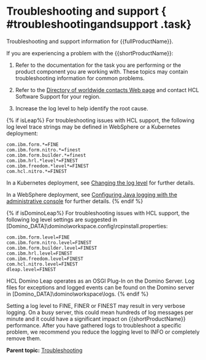 # Troubleshooting and support { #troubleshootingandsupport .task}

Troubleshooting and support information for {{fullProductName}}.

If you are experiencing a problem with the {{shortProductName}}:

1.  Refer to the documentation for the task you are performing or the product component you are working with. These topics may contain troubleshooting information for common problems.

2.  Refer to the [Directory of worldwide contacts Web page](http://www.ibm.com/planetwide/) and contact HCL Software Support for your region.

3. Increase the log level to help identify the root cause.

{% if isLeap%}
For troubleshooting issues with HCL support, the following log level trace strings may be defined in WebSphere or a Kubernetes deployment:

```
com.ibm.form.*=FINE
com.ibm.form.nitro.*=finest
com.ibm.form.builder.*=finest
com.ibm.hrl.*level*=FINEST
com.ibm.freedom.*level*=FINEST
com.hcl.nitro.*=FINEST 
```
In a Kubernetes deployment, see [Changing the log level](helm_changing_log_level.md) for further details.

In a WebSphere deployment, see [Configuring Java logging with the administrative console](https://www.ibm.com/docs/en/was/9.0.5?topic=troubleshooting-configuring-java-logging-administrative-console) for further details.
{% endif %}

{% if isDominoLeap%}
For troubleshooting issues with HCL support, the following log level settings are suggested in [Domino_DATA]\domino\workspace\.config\rcpinstall.properties:

```
com.ibm.form.level=FINE
com.ibm.form.nitro.level=FINEST
com.ibm.form.builder.level=FINEST
com.ibm.hrl.level=FINEST
com.ibm.freedom.level=FINEST
com.hcl.nitro.level=FINEST 
dleap.level=FINEST
```

HCL Domino Leap operates as an OSGI Plug-In on the Domino Server. Log files for exceptions and logged events can be found on the Domino server in [Domino_DATA]\domino\workspace\logs.
{% endif %}

Setting a log level to FINE, FINER or FINEST may result in very verbose logging. On a busy server, this could mean hundreds of log messages per minute and it could have a significant impact on {{shortProductName}} performance. After you have gathered logs to troubleshoot a specific problem, we recommend you reduce the logging level to INFO or completely remove them.

**Parent topic:** [Troubleshooting](tr_troubleshooting_toc.md)

